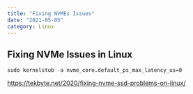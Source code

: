 ```yaml
---
title: "Fixing NVMEs Issues"
date: "2021-05-05"
category: Linux
---
```


## Fixing NVMe Issues in Linux

`sudo kernelstub -a nvme_core.default_ps_max_latency_us=0`

https://tekbyte.net/2020/fixing-nvme-ssd-problems-on-linux/